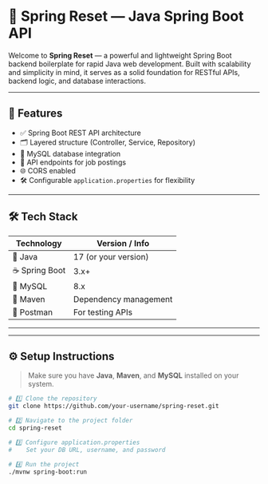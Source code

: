 # 🌱 Spring Reset — Java Spring Boot API

Welcome to **Spring Reset** — a powerful and lightweight Spring Boot backend boilerplate for rapid Java web development. Built with scalability and simplicity in mind, it serves as a solid foundation for RESTful APIs, backend logic, and database interactions.

---

## 🚀 Features

- ✅ Spring Boot REST API architecture
- 🗂️ Layered structure (Controller, Service, Repository)
- 🐬 MySQL database integration
- 📡 API endpoints for job postings
- 🌐 CORS enabled
- 🛠️ Configurable `application.properties` for flexibility

---

## 🛠️ Tech Stack

| Technology       | Version / Info         |
|------------------|------------------------|
| 🧠 Java           | 17 (or your version)   |
| ☕ Spring Boot    | 3.x+                   |
| 🐬 MySQL          | 8.x                    |
| 🔧 Maven          | Dependency management  |
| 📡 Postman        | For testing APIs       |

---


---

## ⚙️ Setup Instructions

> Make sure you have **Java**, **Maven**, and **MySQL** installed on your system.

```bash
# 1️⃣ Clone the repository
git clone https://github.com/your-username/spring-reset.git

# 2️⃣ Navigate to the project folder
cd spring-reset

# 3️⃣ Configure application.properties
#    Set your DB URL, username, and password

# 4️⃣ Run the project
./mvnw spring-boot:run


